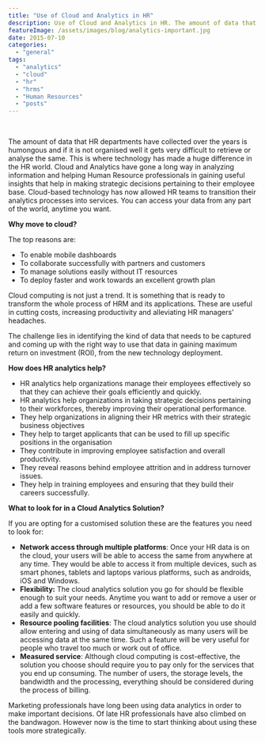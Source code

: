 ```yaml
---
title: "Use of Cloud and Analytics in HR"
description: Use of Cloud and Analytics in HR. The amount of data that HR departments have collected over the years is humongous and if it is not organised well it gets very difficult to retrieve or analyse the same
featureImage: /assets/images/blog/analytics-important.jpg
date: 2015-07-10
categories: 
  - "general"
tags: 
  - "analytics"
  - "cloud"
  - "hr"
  - "hrms"
  - "Human Resources"
  - "posts"
---
```


 

The amount of data that HR departments have collected over the years is humongous and if it is not organised well it gets very difficult to retrieve or analyse the same. This is where technology has made a huge difference in the HR world. Cloud and Analytics have gone a long way in analyzing information and helping Human Resource professionals in gaining useful insights that help in making strategic decisions pertaining to their employee base. Cloud-based technology has now allowed HR teams to transition their analytics processes into services. You can access your data from any part of the world, anytime you want.

**Why move to cloud?**

The top reasons are:

- To enable mobile dashboards
- To collaborate successfully with partners and customers
- To manage solutions easily without IT resources
- To deploy faster and work towards an excellent growth plan

Cloud computing is not just a trend. It is something that is ready to transform the whole process of HRM and its applications. These are useful in cutting costs, increasing productivity and alleviating HR managers' headaches.

The challenge lies in identifying the kind of data that needs to be captured and coming up with the right way to use that data in gaining maximum return on investment (ROI), from the new technology deployment.

**How does HR analytics help?**

- HR analytics help organizations manage their employees effectively so that they can achieve their goals efficiently and quickly.
- HR analytics help organizations in taking strategic decisions pertaining to their workforces, thereby improving their operational performance.
- They help organizations in aligning their HR metrics with their strategic business objectives
- They help to target applicants that can be used to fill up specific positions in the organisation
- They contribute in improving employee satisfaction and overall productivity.
- They reveal reasons behind employee attrition and in address turnover issues.
- They help in training employees and ensuring that they build their careers successfully.

**What to look for in a Cloud Analytics Solution?**

If you are opting for a customised solution these are the features you need to look for:

- **Network access through multiple platforms**: Once your HR data is on the cloud, your users will be able to access the same from anywhere at any time. They would be able to access it from multiple devices, such as smart phones, tablets and laptops various platforms, such as androids, iOS and Windows.
- **Flexibility:** The cloud analytics solution you go for should be flexible enough to suit your needs. Anytime you want to add or remove a user or add a few software features or resources, you should be able to do it easily and quickly.
- **Resource pooling facilities**: The cloud analytics solution you use should allow entering and using of data simultaneously as many users will be accessing data at the same time. Such a feature will be very useful for people who travel too much or work out of office.
- **Measured service**: Although cloud computing is cost-effective, the solution you choose should require you to pay only for the services that you end up consuming. The number of users, the storage levels, the bandwidth and the processing, everything should be considered during the process of billing.

Marketing professionals have long been using data analytics in order to make important decisions. Of late HR professionals have also climbed on the bandwagon. However now is the time to start thinking about using these tools more strategically.
